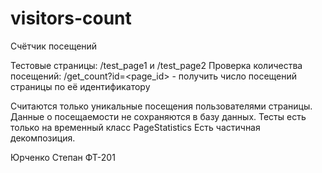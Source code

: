 # visitors-count

Счётчик посещений

Тестовые страницы: /test_page1 и /test_page2
Проверка количества посещений: /get_count?id=<page_id> - получить число посещений страницы по её идентификатору

Считаются только уникальные посещения пользователями страницы. 
Данные о посещаемости не сохраняются в базу данных.
Тесты есть только на временный класс PageStatistics
Есть частичная декомпозиция.



Юрченко Степан ФТ-201
